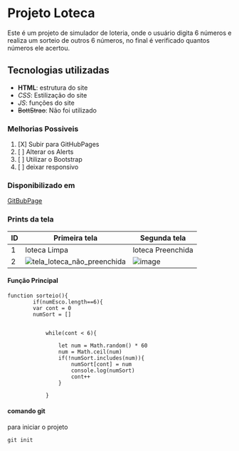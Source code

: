 # Projeto Loteca 
Este é um projeto de simulador de loteria, 
onde o usuário digita 6 números e realiza um 
sorteio de outros 6 números, no final é verificado
quantos números ele acertou.

## Tecnologias utilizadas
- **HTML**: estrutura do site
- _CSS_: Estilização do site
- *_JS_*: funções do site
- ~~BottStrao~~: Não foi utilizado

### Melhorias Possiveis
1. [X] Subir para GitHubPages 
2. [ ] Alterar os Alerts
3. [ ] Utilizar o Bootstrap
4. [ ] deixar responsivo

### Disponibilizado em 
[GitBubPage](https://gabizaura.github.io/loteca_mat/)


### Prints da tela

| ID | Primeira tela | Segunda tela      | 
|----|---------------|-------------------|
| 1  | loteca Limpa  | loteca Preenchida |
| 2  | ![tela_loteca_não_preenchida](https://user-images.githubusercontent.com/100213062/161781963-12befac5-eb65-4e39-97d8-27c61dad2c52.png) | ![image](https://user-images.githubusercontent.com/100213062/161782746-4711ed3b-b0e9-48b5-ae42-1bb50a659540.png) |


#### Função Principal
```
function sorteio(){
        if(numEsco.length==6){
        var cont = 0
        numSort = []

    
            while(cont < 6){
      
                let num = Math.random() * 60
                num = Math.ceil(num)
                if(!numSort.includes(num)){
                    numSort[cont] = num
                    console.log(numSort)
                    cont++
                }   

            }
```

#### comando git 
para iniciar o projeto
```bash:
git init
```
